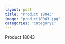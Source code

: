 ```yaml
---
layout: post
title: "Product 18043"
image: "product18043.jpg"
categories: "category1"
---
```

Product 18043
